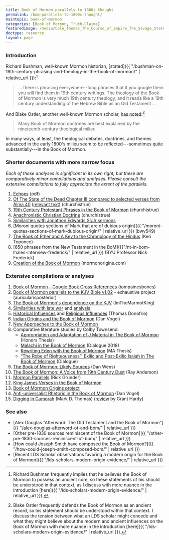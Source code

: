 ```yaml
---
title: Book of Mormon parallels to 1800s thought
permalink: /bom-parallels-to-1800s-thought/
maintopic: book-of-mormon
categories: [Book of Mormon, Truth-Claims]
featuredimage: /media/Cole_Thomas_The_Course_of_Empire_The_Savage_State_1836.smaller.jpg
doctype: resource
layout: page
---
```


### Introduction

Richard Bushman, well-known Mormon historian, [stated]({{ "/bushman-on-19th-century-phrasing-and-theology-in-the-book-of-mormon/" | relative_url }}):[^bushman]

> ... there is phrasing everywhere--long phrases that if you google them you will find them in 19th century writings.  The theology of the Book of Mormon is very much 19th century theology, and it reads like a 19th century understanding of the Hebrew Bible as an Old Testament ...

And Blake Ostler, another well-known Mormon scholar, [has noted](https://www.dialoguejournal.com/wp-content/uploads/sbi/articles/Dialogue_V20N01_68.pdf):[^ostler]

> Many Book of Mormon doctrines are best explained by the nineteenth-century theological milieu.

In many ways, at least, the theological debates, doctrines, and themes advanced in the early 1800's milieu seem to be reflected---sometimes quite substantially---in the Book of Mormon.

### Shorter documents with more narrow focus

*Each of these analyses is significant in its own right, but these are comparatively minor compilations and analyses.  Please consult the extensive compilations to fully appreciate the extent of the parallels.*

1. [Echoes](https://faenrandir.github.io/a_careful_examination/documents/book_of_mormon/echoes/echoes_of_1800s.pdf) (pdf)
1. [Of The State of the Dead Chapter III compared to selected verses from Alma 40](https://www.churchistrue.com/wp-content/uploads/2019/04/state-of-souls.jpg) ([relevant text](https://www.reddit.com/r/mormon/comments/5dgo1o/okay_assuming_the_book_of_mormon_is_just_derived/da4efgf/)) (churchistrue)
1. [19th Century Protestant Phrases in the Book of Mormon](https://wheatandtares.org/2017/11/08/19th-century-protestant-phrases-in-the-book-of-mormon/) (churchistrue)
1. [Anachronistic Christian Doctrine](http://www.churchistrue.com/blog/anachronistic-christian-doctrine-in-book-of-mormon/) (churchistrue)
1. [Similarities with Jonathon Edwards Sr/Jr sermons](https://imgur.com/a/q2AcO)
1. [Moroni quotes sections of Mark that are of dubious origin]({{ "/moroni-quotes-sections-of-mark-dubious-origin/" | relative_url }}) (bwv549)
1. [The Book of Ether and A Key to the Chronology of the Hindus](https://atoponce.keybase.pub/Book%20of%20Mormon%20Sources%20Project_%20Jaredites.pdf) (Keri Toponce)
1. [650 phrases from the New Testament in the BoM]({{"/nt-in-bom-lhales-interview-frederick/" | relative_url }}) (BYU Professor Nick Frederick)
1. [Creation of the Book of Mormon](http://www.mormonorigins.com/HowTheBookOfMormonWasCreated.html) (mormonorigins.com)

### Extensive compilations or analyses

1. [Book of Mormon - Google Book Cross References](https://docs.google.com/document/d/16odCn1NBtBHICtSp05NZXh4VHtiktQpwGqbHHIdLL-8/edit?usp=sharing) (tompainesbones)
1. [Book of Mormon parallels to the KJV Bible v1.02](http://web.archive.org/web/20231122182957/http://auricularisposterior.atwebpages.com/BoM_KJV_compare_v1.02.pdf) - exhaustive project (auricularisposterior)
1. [The Book of Mormon's dependence on the KJV](https://www.reddit.com/r/mormon/comments/e5lhqd/the_book_of_mormons_dependence_on_the_kjv_an/) (ImTheMarmotKing)
1. [Similarities with late war](https://wordtreefoundation.github.io/thelatewar/) and [analysis](http://www.patheos.com/blogs/faithpromotingrumor/2013/10/the-book-of-mormon-and-the-late-war-direct-literary-dependence/)
1. [Historical Influences](http://www.mormonthink.com/influences.htm#part2) and [Religious Influences](http://www.mormonthink.com/influences.htm#part3) (Thomas Donofrio)
1. [Indian Origins and the Book of Mormon](http://signaturebookslibrary.org/scripture-test/) (Dan Vogel)
1. [New Approaches to the Book of Mormon](http://signaturebookslibrary.org/new-approaches-to-the-book-of-mormon/)
1. Comparative literature studies by Colby Townsend:
    * [Appropriation and Adaptation of J Material in The Book of Mormon](https://archive.bookofmormoncentral.org/content/appropriation-and-adaptation-j-material-book-mormon) (Honors Thesis)
    * [Malachi in the Book of Mormon](https://www.dialoguejournal.com/wp-content/uploads/sbi/articles/Dialogue_V51N02_14.pdf) (Dialogue 2018)
    * [Rewriting Eden with the Book of Mormon](https://digitalcommons.usu.edu/etd/7681/) (MA Thesis)
    * [“The Robe of Righteousness”: Exilic and Post-Exilic Isaiah in The Book of Mormon](https://www.dialoguejournal.com/articles/the-robe-of-righteousness-exilic-and-post-exilic-isaiah-in-the-book-of-mormon/) (Dialogue)
1. [The Book of Mormon: Likely Sources](http://www.bomsource.com/Symbols%20and%20Explanations%20-%20TBOMLS/) (Dan Wees)
1. [The Book of Mormon: A Voice from 19th Century Dust](http://www.exmormonfoundation.org/files/BookofMormon07.PDF) (Ray Anderson)
1. [Mormon Parallels](http://www.rickgrunder.com/parallels.htm) (Rick Grunder)
1. [King James Verses in the Book of Mormon](https://web.archive.org/web/20180816212337/http://bookofmormondepot.com/kjv-verses/)
1. [Book of Mormon Origins project](https://www.bookofmormonorigins.com/)
1. [Anti-universalist Rhetoric in the Book of Mormon](https://www.youtube.com/watch?v=wm7t7pNUWAM) (Dan Vogel)
1. [Digging in Cumorah](http://signaturebookslibrary.org/digging-in-cumorah/) (Mark D. Thomas) ([review](https://scholarsarchive.byu.edu/cgi/viewcontent.cgi?article=1460&context=msr) by Grant Hardy)

### See also

* [Alex Douglas “Afterword: The Old Testament and the Book of Mormon”]({{ "/alex-douglas-afterword-ot-and-bom/" | relative_url }})
* [Other pre-1830 sources reminiscent of the Book of Mormon]({{ "/other-pre-1830-sources-reminiscent-of-bom/" | relative_url }})
* [How could Joseph Smith have composed the Book of Mormon?]({{ "/how-could-joseph-smith-composed-bom/" | relative_url }})
* [Recent LDS Scholar observations favoring a modern origin for the Book of Mormon]({{ "/lds-scholars-modern-origin-evidence/" | relative_url }})

[^bushman]: Richard Bushman frequently implies that he believes the Book of Mormon to possess an ancient core, so these statements of his should be understood in that context, as I discuss with more nuance in the introduction [here]({{ "/lds-scholars-modern-origin-evidence/" | relative_url }}).

[^ostler]:  Blake Ostler frequently defends the Book of Mormon as an ancient record, so his statement should be understood within that context. I discuss the tension between what an LDS scholar might concede and what they might believe about the modern and ancient influences on the Book of Mormon with more nuance in the introduction [here]({{ "/lds-scholars-modern-origin-evidence/" | relative_url }}).
